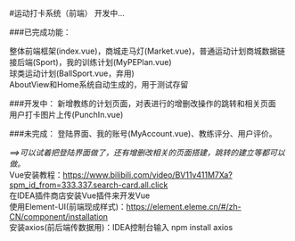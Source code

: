 #运动打卡系统（前端）
开发中...

###已完成功能：

整体前端框架(index.vue)，商城走马灯(Market.vue)，普通运动计划商城数据链接后端(Sport)，我的训练计划(MyPEPlan.vue)  <br>
球类运动计划(BallSport.vue，弃用)    <br>
AboutView和Home系统自动生成的，用于测试存留

###开发中：
新增教练的计划页面，对表进行的增删改操作的跳转和相关页面    <br>
用户打卡图片上传(PunchIn.vue)

###未完成：
登陆界面、我的账号(MyAccount.vue)、教练评分、用户评价。 <br>

*==>可以试着把登陆界面做了，还有增删改相关的页面搭建，跳转的建立等都可以做。*   <br>
Vue安装教程：https://www.bilibili.com/video/BV11v411M7Xa?spm_id_from=333.337.search-card.all.click   <br>
在IDEA插件商店安装Vue插件来开发Vue   <br>
使用Element-UI(前端现成样式)：https://element.eleme.cn/#/zh-CN/component/installation    <br>
安装axios(前后端传数据用)：IDEA控制台输入 npm install axios    <br>